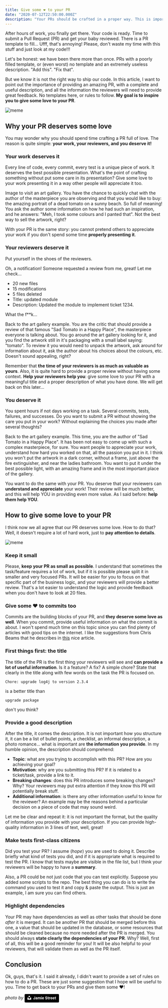 ```yaml
---
title: Give some ❤️ to your PR
date: "2020-07-12T22:50:00.000Z"
description: "Your PRs should be crafted in a proper way. This is important for your work, for your reviewers, and also for you. Let's find out why and how to give some ❤️ to your PR!"
---
```


After hours of work, you finally get there. Your code is ready. Time to submit a Pull Request (PR) and get your baby reviewed. There is a PR template to fill... Ufff, that's annoying! Please, don't waste my time with this stuff and just look at my code!!! 

Let's be honest: we have been there more than once. PRs with a poorly filled template, or (even worst) no template and an extremely useless description. "Add this". "Fix that". 

But we know it is not the right way to ship our code. In this article, I want to point out the importance of providing an amazing PR, with a complete and useful description, and all the information the reviewers will need to provide great feedback. No templates here, or rules to follow. **My goal is to inspire you to give some love to your PR**.

![meme](img/pr-love-cover.png)

## Why your PR deserves some love
You may wonder why you should spend time crafting a PR full of love. The reason is quite simple: **your work, your reviewers, and you deserve it!**

### Your work deserves it
Every line of code, every commit, every test is a unique piece of work. It deserves the best possible presentation. What's the point of crafting something without put some care in its presentation? Give some love to your work presenting it in a way other people will appreciate it too.

Image to visit an art gallery. You have the chance to quickly chat with the author of the masterpiece you are observing and that you would like to buy: the amazing portrait of a dead tomato on a sunny beach. So full of meaning! You ask the author some information on how he had such an inspiration, and he answers: "Meh, I took some colours and I panted that". Not the best way to sell the artwork, right?

With your PR is the same story: you cannot pretend others to appreciate your work if you don't spend some time **properly presenting it**.

### Your reviewers deserve it
Put yourself in the shoes of the reviewers. 

Oh, a notification! Someone requested a review from me, great! Let me check...

* 20 new files
* 15 modifications
* 5 files deleted
* Title: updated module
* Description: Updated the module to implement ticket 1234.

What the f**k...

Back to the art gallery example. You are the critic that should provide a review of that famous "Sad Tomato in a Happy Place", the masterpiece everyone is talking about. You go around the art gallery looking for it, and you find the artwork still in it's packaging with a small label saying: "tomato". To review it you would need to unpack the artwork, ask around for information about it, ask the author about his choices about the colours, etc. Doesn't sound appealing, right?

Remember that **the time of your reviewers is as much as valuable as yours**. Also, it is quite hard to provide a proper review without having some context. **Help your reviewers help you**: give some love to your PR with a meaningful title and a proper description of what you have done. We will get back on this later...

### You deserve it
You spent hours if not days working on a task. Several commits, tests, failures, and successes. Do you want to submit a PR without showing the care you put in your work? Without explaining the choices you made after several thoughts?

Back to the art gallery example. This time, you are the author of "Sad Tomato in a Happy Place". It has been not easy to come up with such a complex masterpiece, for sure. You want people to appreciate your work, understand how hard you worked on that, all the passion you put in it. I think you won't put the artwork in a dark corner, without a frame, just above the fire extinguisher, and near the ladies bathroom. You want to put it under the best possible light, with an amazing frame and in the most important place of the gallery.

You want to do the same with your PR. You deserve that your reviewers can **understand and appreciate** your work! Their review will be much better, and this will help YOU in providing even more value. As I said before: **help them help YOU**.

## How to give some love to your PR
I think now we all agree that our PR deserves some love. How to do that? Well, it doesn't require a lot of hard work, just to **pay attention to details**.

![meme](img/pr-love-meme.png)

### Keep it small
Please, **keep your PR as small as possible**. I understand that sometimes the task/feature requires a lot of work, but if it is possible please split it in smaller and very focused PRs. It will be easier for you to focus on that specific part of the business logic, and your reviewers will provide a better review. That's a lot easier to understand the logic and provide feedback when you don't have to look at 20 files.

### Give some ❤️ to commits too
Commits are the building blocks of your PR, and **they deserve some love as well**. When you commit, provide useful information on what the commit is about. I won't spend much time on this topic since you can find plenty of articles with good tips on the internet. I like the suggestions from Chris Beams that he describes in [this](https://chris.beams.io/posts/git-commit/#imperative) nice article.

### First things first: the title
The title of the PR is the first thing your reviewers will see and **can provide a lot of useful information**. Is it a feature? A fix? A simple chore? State that clearly in the title along with few words on the task the PR is focused on.

```
Chore: upgrade log4j to version 2.3.4
```

is a better title than

```
upgrade package
```

don't you think?

### Provide a good description
After the title, it comes the description. It is not important how you structure it, it can be a list of bullet points, a checklist, an informal description, a photo romance... what is important are **the information you provide**. In my humble opinion, the description should comprehend:

* **Topic**: what are you trying to accomplish with this PR? How are you achieving your goal?
* **Motivation**: why are you submitting this PR? If it is related to a ticket/task, provide a link to it.
* **Breaking changes**: does this PR introduces some breaking changes? Why? Your reviewers may put extra attention if they know this PR will potentially break stuff.
* **Additional information**: is there any other information useful to know for the reviewer? An example may be the reasons behind a particular decision on a piece of code that may sound weird.

Let me be clear and repeat it: it is not important the format, but the quality of information you provide with your description. If you can provide high-quality information in 3 lines of text, well, great!

### Make tests first-class citizens
Did you test your PR? I assume (*hope*) you are used to doing it. Describe briefly what kind of tests you did, and if it is appropriate what is required to test the PR. I know that tests maybe are visible in the file list, but I think your reviewers will be happy to have a **summary**.

Also, a PR could be not just code that you can test explicitly. Suppose you added some scripts to the repo. The best thing you can do is to write the command you used to test it and copy & paste the output. This is just an example, I am sure you can find others.

### Highlight dependencies
Your PR may have dependencies as well as other tasks that should be done *after* it is merged. It can be another PR that should be merged before this one, a value that should be updated in the database, or some resources that should be cleaned because no more needed after the PR is merged. You should always **state clearly the dependencies of your PR**. Why? Well, first of all, this will be a good reminder for you! It will be also helpful to your reviewers, that will validate them as well as the PR itself.

## Conclusion
Ok, guys, that's it. I said it already, I didn't want to provide a set of rules on how to do a PR. These are just some suggestion that I hope will be useful to you. Time to get back to your PRs and give them some ❤️!

*photo by*  <a style="background-color:black;color:white;text-decoration:none;padding:4px 6px;font-family:-apple-system, BlinkMacSystemFont, &quot;San Francisco&quot;, &quot;Helvetica Neue&quot;, Helvetica, Ubuntu, Roboto, Noto, &quot;Segoe UI&quot;, Arial, sans-serif;font-size:12px;font-weight:bold;line-height:1.2;display:inline-block;border-radius:3px" href="https://unsplash.com/@jamie452?utm_source=unsplash&utm_medium=referral&utm_content=creditCopyText" title="Download free do whatever you want high-resolution photos from Jamie Street"><span style="display:inline-block;padding:2px 3px"><svg xmlns="http://www.w3.org/2000/svg" style="height:12px;width:auto;position:relative;vertical-align:middle;top:-2px;fill:white" viewBox="0 0 32 32"><title>unsplash-logo</title><path d="M10 9V0h12v9H10zm12 5h10v18H0V14h10v9h12v-9z"></path></svg></span><span style="display:inline-block;padding:2px 3px">Jamie Street</span></a>
